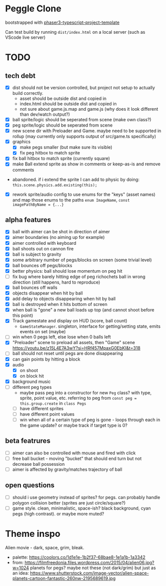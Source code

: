 # Peggle Clone

bootstrapped with [phaser3-typescript-project-template](https://github.com/photonstorm/phaser3-typescript-project-template)

Can test build by running `dist/index.html` on a local server (such as VScode live server)

# TODO

## tech debt

- [x] dist should not be version controlled, but project not setup to actually build correctly.
  - asset should be outside dist and copied in
  - index.html should be outside dist and copied in
  - not sure about game.js.map and game.js (why does it look different than dev/watch output?)
- [x] ball sprite/logic should be seperated from scene (make own class?)
- [x] peg sprite/logic should be seperated from scene
- [x] new scene dir with Preloader and Game. maybe need to be supported in rollup (may currently only supports output of src/game.ts specifically)
- [x] graphics
  - [x] make pegs smaller (but make sure its visible)
  - [x] fix peg hitbox to match sprite
- [x] fix ball hitbox to match sprite (currently square)
- [x] make Ball extend sprite as show in comments or keep-as-is and remove comments
- abandoned. if i extend the sprite I can add to physic by doing: `this.scene.physics.add.existing(this);`
- [x] rework sprite/audio config to use enums for the "keys" (asset names) and map those enums to the paths `enum ImageName`, `const imagePathByName = {...}`

## alpha features

- [x] ball with aimer can be shot in direction of aimer
- [x] aimer boundaries (no aiming up for example)
- [x] aimer controlled with keyboard
- [x] ball shoots out on cannon fire
- [x] ball is subject to gravity
- [x] some arbitrary number of pegs/blocks on screen (some trivial level)
- [x] ball bounces off pegs/blocks
- [x] better physics: ball should lose momentum on peg hit
- [ ] fix bug where barely hitting edge of peg richochets ball in wrong direction (still happens, hard to reproduce)
- [x] ball bounces off walls
- [x] objects disappear when hit by ball
- [x] add delay to objects disappearing when hit by ball
- [x] ball is destroyed when it hits bottom of screen
- [x] when ball is "gone" a new ball loads up top (and cannot shoot before this point)
- [x] Track gamestate and display on HUD (score, ball count)
  - `GameStateManager`. singleton, interface for getting/setting state, emits events on set (maybe)
- [ ] win when 0 pegs left, else lose when 0 balls left
- [x] "Preloader" scene to preload all assets, then "Game" scene https://youtu.be/z15L4E7A3wY?si=HRf457MpaxG0EbKl&t=318
- [ ] ball should not reset until pegs are done disappearing
- [x] can gain points by hitting a block
- [x] audio
  - [x] on shoot
  - [x] on block hit
- [x] background music
- [ ] different peg types
  - maybe pass peg into a constructor for new `Peg` class? with type, sprite, point value, etc. referring to peg from `const peg = this.group.create` in `class Pegs`
  - [ ] have different sprites
  - [ ] have different point values
  - [ ] win when all of a certain type of peg is gone - loops through each in the game update? or maybe track if target type is 0?

## beta featrures

- [ ] aimer can also be controlled with mouse and fired with click
- [ ] free ball bucket - moving "bucket" that should end turn but not decrease ball possession
- [ ] aimer is affected by gravity/matches trajectory of ball

## open questions

- [ ] should i use geometry instead of sprites? for pegs. can probably handle polygon collision better (sprites are just circle/square?)
- [ ] game style. clean, minimalistic, space-ish? black background, cyan pegs (high contrast). or maybe more muted?

# Theme inspo

Alien movie - dark, space, grim, bleak.

- palette: https://coolors.co/1d1e1e-1b2f37-68bae8-1e1a1b-1a3342
- from: https://filmfreedonia.files.wordpress.com/2015/04/alien06.jpg?w=1024
  planets for pegs? maybe not these (not dark/grim) but just as an idea: https://www.shutterstock.com/image-vector/alien-space-planets-cartoon-fantastic-260nw-2195689619.jpg
